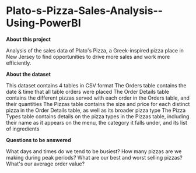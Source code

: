 # Plato-s-Pizza-Sales-Analysis--Using-PowerBI


**About this project**

Analysis of the sales data of Plato's Pizza, a Greek-inspired pizza place in New Jersey to find opportunities to drive more sales and work more efficiently.

**About the dataset**

This dataset contains 4 tables in CSV format
The Orders table contains the date & time that all table orders were placed
The Order Details table contains the different pizzas served with each order in the Orders table, and their quantities
The Pizzas table contains the size and price for each distinct pizza in the Order Details table, as well as its broader pizza type
The Pizza Types table contains details on the pizza types in the Pizzas table, including their name as it appears on the menu, the category it falls under, and its list of ingredients

**Questions to be answered**

What days and times do we tend to be busiest?
How many pizzas are we making during peak periods?
What are our best and worst selling pizzas?
What's our average order value?
